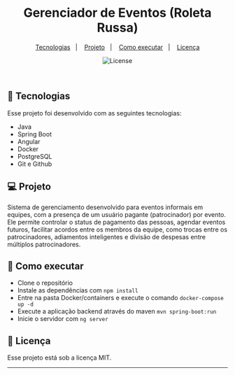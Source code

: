 <h1 align="center"> Gerenciador de Eventos (Roleta Russa) </h1>

<p align="center">
  <a href="#-tecnologias">Tecnologias</a>&nbsp;&nbsp;&nbsp;|&nbsp;&nbsp;&nbsp;
  <a href="#-projeto">Projeto</a>&nbsp;&nbsp;&nbsp;|&nbsp;&nbsp;&nbsp;
  <a href="#-como-executar">Como executar</a>&nbsp;&nbsp;&nbsp;|&nbsp;&nbsp;&nbsp;
  <a href="#memo-licença">Licença</a>
</p>

<p align="center">
  <img alt="License" src="https://img.shields.io/static/v1?label=license&message=MIT&color=49AA26&labelColor=000000">
</p>

<br>

## 🚀 Tecnologias

Esse projeto foi desenvolvido com as seguintes tecnologias:

- Java
- Spring Boot 
- Angular 
- Docker
- PostgreSQL
- Git e Github

## 💻 Projeto

Sistema de gerenciamento desenvolvido para eventos informais em equipes, com a presença de um usuário pagante (patrocinador) por evento. Ele permite controlar o status de pagamento das pessoas, agendar eventos futuros, facilitar acordos entre os membros da equipe, como trocas entre os patrocinadores, adiamentos inteligentes e divisão de despesas entre múltiplos patrocinadores.

## 📑 Como executar

- Clone o repositório
- Instale as dependências com `npm install`
- Entre na pasta Docker/containers e execute o comando `docker-compose up -d`
- Execute a aplicação backend através do maven `mvn spring-boot:run`
- Inicie o servidor com `ng server`

## :memo: Licença

Esse projeto está sob a licença MIT.

---
